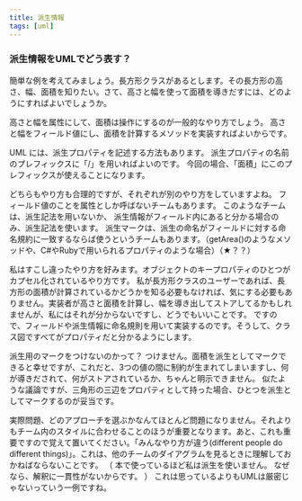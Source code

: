 ```yaml
---
title: 派生情報
tags: [uml]
---
```


### 派生情報をUMLでどう表す？

簡単な例を考えてみましょう。長方形クラスがあるとします。その長方形の高さ、幅、面積を知りたい。さて、高さと幅を使って面積を導きだすには、どのようにすればよいでしょうか。

高さと幅を属性にして、面積は操作にするのが一般的なやり方でしょう。
高さと幅をフィールド値にし、面積を計算するメソッドを実装すればよいからです。

UML には、派生プロパティを記述する方法もあります。
派生プロパティの名前のプレフィックスに「/」を用いればよいのです。
今回の場合、「面積」にこのプレフィックスが使えることになります。

どちらもやり方も合理的ですが、それぞれが別のやり方をしていますよね。
フィールド値のことを属性としか呼ばないチームもあります。
このようなチームは、派生記法を用いないか、
派生情報がフィールド内にあると分かる場合のみ、派生記法を使います。
派生マークは、派生の命名がフィールドに対する命名規約に一致するならば使うというチームもあります。（getArea()のようなメソッドや、C#やRubyで用いられるプロパティのような場合）（★？？）

私はすこし違ったやり方を好みます。オブジェクトのキープロパティのひとつがカプセル化されているやり方です。
私が長方形クラスのユーザーであれば、長方形の面積が計算されているかどうかを知る必要もなければ、気にする必要もありません。実装者が高さと面積を計算し、幅を導き出してストアしてるかもしれませんが、私にはそれが分からないですし、どうでもいいことです。
ですので、フィールドや派生情報に命名規則を用いて実装するのです。そうして、クラス図ですべてがプロパティだと分かるようにします。


派生用のマークをつけないのかって？ つけません。面積を派生としてマークできると幸せですが、これだと、3つの値の間に制約が生まれてしまいますし、何が導きだされて、何がストアされているか、ちゃんと明示できません。
似たような議論ですが、三角形の三辺をプロパティとして持った場合、ひとつを派生としてマークするのが妥当です。

実際問題、どのアプローチを選ぶかなんてほとんど問題になりません。それよりもチーム内のスタイルに合わせることのほうが重要となります。あと、これも重要ですので覚えて置いてください。「みんなやり方が違う(different people do different things)」。これは、他のチームのダイアグラムを見るときに理解しておかねばならないことです。
（
本で使っているほど私は派生を使いません。
なぜなら、解釈に一貫性がないからです。
）
これは思っているよりもUMLは厳密じゃないっていう一例ですね。
